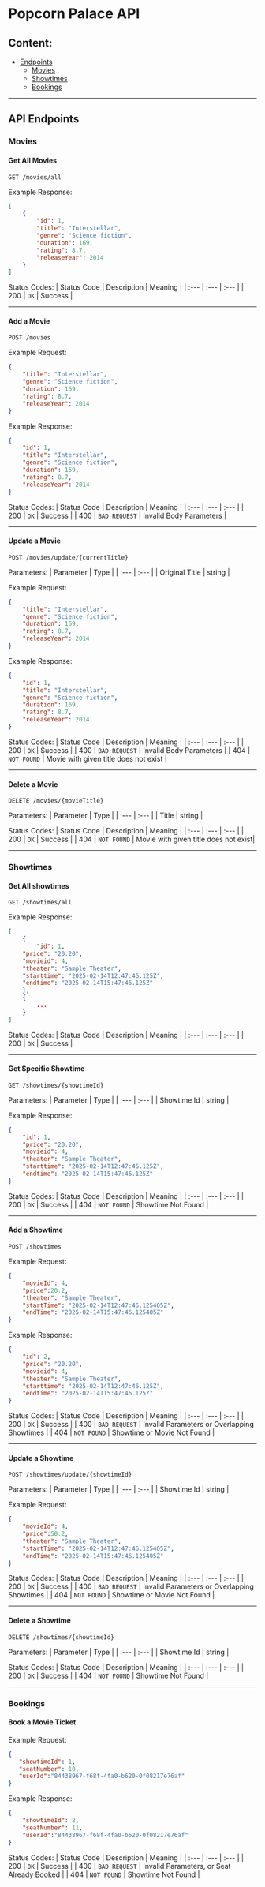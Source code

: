 # Popcorn Palace API

## Content:
- [Endpoints](#api-endpoints)
    - [Movies](#movies)
    - [Showtimes](#showtimes)
    - [Bookings](#bookings)

---

## API Endpoints
### Movies

#### Get All Movies
```http
GET /movies/all
```

Example Response:
```json
[
    {
        "id": 1,
        "title": "Interstellar",
        "genre": "Science fiction",
        "duration": 169,
        "rating": 8.7,
        "releaseYear": 2014
    }
]
```

Status Codes:
| Status Code | Description | Meaning |
| :--- | :--- | :--- |
| 200 | `OK` | Success |

---

#### Add a Movie
```http
POST /movies
```

Example Request:
```json
{
    "title": "Interstellar",
    "genre": "Science fiction",
    "duration": 169,
    "rating": 8.7,
    "releaseYear": 2014
}
```

Example Response:
```json
{
    "id": 1,
    "title": "Interstellar",
    "genre": "Science fiction",
    "duration": 169,
    "rating": 8.7,
    "releaseYear": 2014
}
```
Status Codes:
| Status Code | Description | Meaning |
| :--- | :--- | :--- |
| 200 | `OK` | Success |
| 400 | `BAD REQUEST` | Invalid Body Parameters |

---

#### Update a Movie
```http
POST /movies/update/{currentTitle}
```
Parameters: 
| Parameter | Type |
| :--- | :--- |
| Original Title | string |

Example Request:
```json
{
    "title": "Interstellar",
    "genre": "Science fiction",
    "duration": 169,
    "rating": 8.7,
    "releaseYear": 2014
}
```
Example Response:
```json
{
    "id": 1,
    "title": "Interstellar",
    "genre": "Science fiction",
    "duration": 169,
    "rating": 8.7,
    "releaseYear": 2014
}
```
Status Codes:
| Status Code | Description | Meaning |
| :--- | :--- | :--- |
| 200 | `OK` | Success |
| 400 | `BAD REQUEST` | Invalid Body Parameters |
| 404 | `NOT FOUND` | Movie with given title does not exist |

---

#### Delete a Movie
```http
DELETE /movies/{movieTitle}
```
Parameters: 
| Parameter | Type |
| :--- | :--- |
| Title | string |

Status Codes:
| Status Code | Description | Meaning |
| :--- | :--- | :--- |
| 200 | `OK` | Success |
| 404 | `NOT FOUND` | Movie with given title does not exist|

---

### Showtimes

#### Get All showtimes
```http
GET /showtimes/all
```

Example Response:
```json
[
    {
        "id": 1,
    "price": "20.20",
    "movieid": 4,
    "theater": "Sample Theater",
    "starttime": "2025-02-14T12:47:46.125Z",
    "endtime": "2025-02-14T15:47:46.125Z"
    },
    {
        ...
    }
]
```

Status Codes:
| Status Code | Description | Meaning |
| :--- | :--- | :--- |
| 200 | `OK` | Success |

---

#### Get Specific Showtime

```http
GET /showtimes/{showtimeId}
```

Parameters: 
| Parameter | Type |
| :--- | :--- |
| Showtime Id | string |

Example Response:
```json
{
    "id": 1,
    "price": "20.20",
    "movieid": 4,
    "theater": "Sample Theater",
    "starttime": "2025-02-14T12:47:46.125Z",
    "endtime": "2025-02-14T15:47:46.125Z"
}
```

Status Codes:
| Status Code | Description | Meaning |
| :--- | :--- | :--- |
| 200 | `OK` | Success |
| 404 | `NOT FOUND` | Showtime Not Found |

---

#### Add a Showtime

```https
POST /showtimes
```

Example Request:
```json
{
    "movieId": 4,
    "price":20.2,
    "theater": "Sample Theater",
    "startTime": "2025-02-14T12:47:46.125405Z",
    "endTime": "2025-02-14T15:47:46.125405Z"
}
```

Example Response:
```json
{
    "id": 2,
    "price": "20.20",
    "movieid": 4,
    "theater": "Sample Theater",
    "starttime": "2025-02-14T12:47:46.125Z",
    "endtime": "2025-02-14T15:47:46.125Z"
}
```

Status Codes:
| Status Code | Description | Meaning |
| :--- | :--- | :--- |
| 200 | `OK` | Success |
| 400 | `BAD REQUEST` | Invalid Parameters or Overlapping Showtimes |
| 404 | `NOT FOUND` |  Showtime or Movie Not Found |

---

#### Update a Showtime
```http
POST /showtimes/update/{showtimeId}
```

Parameters: 
| Parameter | Type |
| :--- | :--- |
| Showtime Id | string |

Example Request:
```json
{
    "movieId": 4,
    "price":50.2,
    "theater": "Sample Theater",
    "startTime": "2025-02-14T12:47:46.125405Z",
    "endTime": "2025-02-14T15:47:46.125405Z"
}
```
Status Codes:
| Status Code | Description | Meaning |
| :--- | :--- | :--- |
| 200 | `OK` | Success |
| 400 | `BAD REQUEST` | Invalid Parameters or Overlapping Showtimes |
| 404 | `NOT FOUND` | Showtime or Movie Not Found |

---

#### Delete a Showtime
```http
DELETE /showtimes/{showtimeId}
```

Parameters: 
| Parameter | Type |
| :--- | :--- |
| Showtime Id | string |

Status Codes:
| Status Code | Description | Meaning |
| :--- | :--- | :--- |
| 200 | `OK` | Success |
| 404 | `NOT FOUND` | Showtime Not Found |

 ---

 ### Bookings

 #### Book a Movie Ticket

 Example Request:
 ```json
 {
    "showtimeId": 1,
    "seatNumber": 10,
    "userId":"84438967-f68f-4fa0-b620-0f08217e76af"
}
```

Example Response:
```json
{
    "showtimeId": 2,
    "seatNumber": 11,
    "userId":"84438967-f68f-4fa0-b620-0f08217e76af"
}
```

Status Codes:
| Status Code | Description | Meaning |
| :--- | :--- | :--- |
| 200 | `OK` | Success |
| 400 | `BAD REQUEST` | Invalid Parameters, or Seat Already Booked |
| 404 | `NOT FOUND` | Showtime Not Found |


